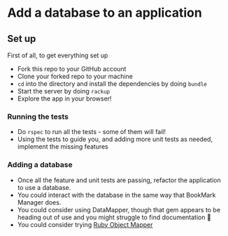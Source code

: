 # Add a database to an application

## Set up

First of all, to get everything set up

* Fork this repo to your GitHub account
* Clone your forked repo to your machine
* `cd` into the directory and install the dependencies by doing `bundle`
* Start the server by doing `rackup`
* Explore the app in your browser!

### Running the tests
* Do `rspec` to run all the tests - some of them will fail!
* Using the tests to guide you, and adding more unit tests as needed, implement the missing features

### Adding a database

* Once all the feature and unit tests are passing, refactor the application to use a database.
* You could interact with the database in the same way that BookMark Manager does.
* You could consider using DataMapper, though that gem appears to be heading out of use and you might struggle to find documentation :grimacing:
* You could consider trying [Ruby Object Mapper](https://rom-rb.org/)
